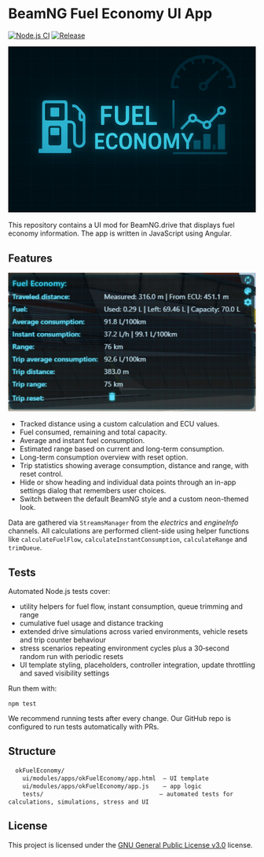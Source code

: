 # BeamNG Fuel Economy UI App

[![Node.js CI](https://github.com/KRtkovo-eu-AI/BeamNG_Fuel_Economy_mod/actions/workflows/node.js.yml/badge.svg)](https://github.com/KRtkovo-eu-AI/BeamNG_Fuel_Economy_mod/actions/workflows/node.js.yml) [![Release](https://img.shields.io/github/v/tag/KRtkovo-eu-AI/BeamNG_Fuel_Economy_mod?sort=semver&label=version)](https://github.com/KRtkovo-eu-AI/BeamNG_Fuel_Economy_mod/tags)

![Fuel Economy](https://raw.githubusercontent.com/KRtkovo-eu-AI/BeamNG_Fuel_Economy_mod/refs/heads/main/okFuelEconomy/ui/modules/apps/okFuelEconomy/app.png "Fuel Economy")

This repository contains a UI mod for BeamNG.drive that displays fuel economy information. The app is written in JavaScript using Angular.

## Features

![Fuel Economy screenshot](https://raw.githubusercontent.com/KRtkovo-eu-AI/BeamNG_Fuel_Economy_mod/refs/heads/main/img/preview.png "Fuel Economy screenshot")

- Tracked distance using a custom calculation and ECU values.
- Fuel consumed, remaining and total capacity.
- Average and instant fuel consumption.
- Estimated range based on current and long-term consumption.
- Long-term consumption overview with reset option.
- Trip statistics showing average consumption, distance and range, with reset control.
- Hide or show heading and individual data points through an in-app settings dialog that remembers user choices.
- Switch between the default BeamNG style and a custom neon-themed look.

Data are gathered via `StreamsManager` from the *electrics* and *engineInfo* channels. All calculations are performed client-side using helper functions like `calculateFuelFlow`, `calculateInstantConsumption`, `calculateRange` and `trimQueue`.

## Tests

Automated Node.js tests cover:

- utility helpers for fuel flow, instant consumption, queue trimming and range
- cumulative fuel usage and distance tracking
- extended drive simulations across varied environments, vehicle resets and trip counter behaviour
- stress scenarios repeating environment cycles plus a 30‑second random run with periodic resets
- UI template styling, placeholders, controller integration, update throttling and saved visibility settings

Run them with:

```
npm test
```

We recommend running tests after every change. Our GitHub repo is configured to run tests automatically with PRs.

## Structure

```
  okFuelEconomy/
    ui/modules/apps/okFuelEconomy/app.html  – UI template
    ui/modules/apps/okFuelEconomy/app.js    – app logic
    tests/                                 – automated tests for calculations, simulations, stress and UI
```

## License

This project is licensed under the [GNU General Public License v3.0](LICENSE) license.

